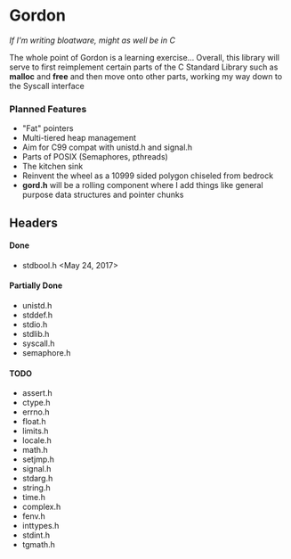 # Gordon

*If I'm writing bloatware, might as well be in C*

The whole point of Gordon is a learning exercise...
Overall, this library will serve to first reimplement certain parts of the C Standard Library such as **malloc** and **free** and then move onto other parts, working my way down to the Syscall interface

### Planned Features
-   "Fat" pointers
-   Multi-tiered heap management
-   Aim for C99 compat with unistd.h and signal.h
-   Parts of POSIX (Semaphores, pthreads)
-   The kitchen sink
-   Reinvent the wheel as a 10999 sided polygon chiseled from bedrock
-   **gord.h** will be a rolling component where I add things like general purpose data structures and pointer chunks

## Headers
#### Done
-   stdbool.h <May 24, 2017>

#### Partially Done
-   unistd.h
-   stddef.h
-   stdio.h
-   stdlib.h
-   syscall.h
-   semaphore.h

#### TODO
-   assert.h
-   ctype.h
-   errno.h
-   float.h
-   limits.h
-   locale.h
-   math.h
-   setjmp.h
-   signal.h
-   stdarg.h
-   string.h
-   time.h
-   complex.h
-   fenv.h
-   inttypes.h
-   stdint.h
-   tgmath.h 
